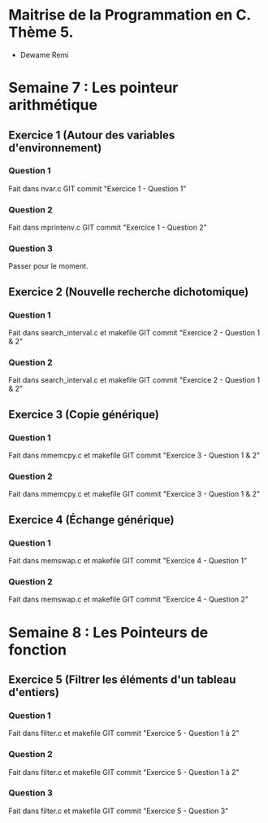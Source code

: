 # Maitrise de la Programmation en C. Thème 5.

* Dewame Remi

# Semaine 7 : Les pointeur arithmétique

## Exercice 1 (Autour des variables d'environnement)
### Question 1  
Fait dans nvar.c GIT commit "Exercice 1 - Question 1"

### Question 2  
Fait dans mprintenv.c GIT commit "Exercice 1 - Question 2"

### Question 3 
Passer pour le moment.


## Exercice 2 (Nouvelle recherche dichotomique)
### Question 1  
Fait dans search_interval.c et makefile GIT commit "Exercice 2 - Question 1 & 2"

### Question 2  
Fait dans search_interval.c et makefile GIT commit "Exercice 2 - Question 1 & 2"


## Exercice 3 (Copie générique)
### Question 1  
Fait dans mmemcpy.c et makefile GIT commit "Exercice 3 - Question 1 & 2"

### Question 2  
Fait dans mmemcpy.c et makefile GIT commit "Exercice 3 - Question 1 & 2"

## Exercice 4 (Échange générique)
### Question 1  
Fait dans memswap.c et makefile GIT commit "Exercice 4 - Question 1"

### Question 2  
Fait dans memswap.c et makefile GIT commit "Exercice 4 - Question 2"


# Semaine 8 : Les Pointeurs de fonction

## Exercice 5 (Filtrer les éléments d'un tableau d'entiers)
### Question 1  
Fait dans filter.c et makefile GIT commit "Exercice 5 - Question 1 à 2"

### Question 2  
Fait dans filter.c et makefile GIT commit "Exercice 5 - Question 1 à 2"

### Question 3 
Fait dans filter.c et makefile GIT commit "Exercice 5 - Question 3"